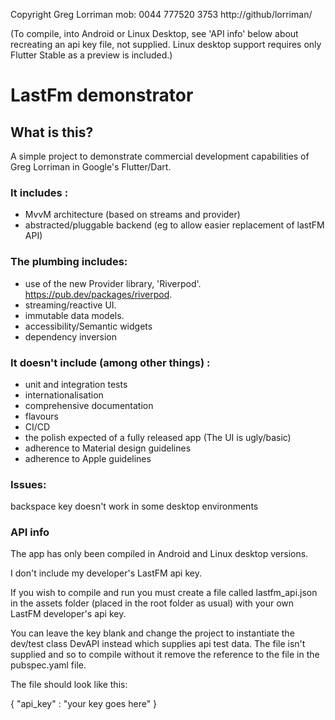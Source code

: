 
Copyright Greg Lorriman mob: 0044 777520 3753
http://github/lorriman/

(To compile, into Android or Linux Desktop, see 'API info' below about recreating an api key file,
 not supplied. Linux desktop support requires only Flutter Stable as a preview is included.)

# LastFm demonstrator 

## What is this?

A simple project to demonstrate commercial development capabilities of Greg Lorriman 
in Google's Flutter/Dart.

### It includes :

- MvvM architecture (based on streams and provider)
- abstracted/pluggable backend (eg to allow easier replacement of lastFM API)

### The plumbing includes:

* use of the new Provider library, 'Riverpod'. https://pub.dev/packages/riverpod.
* streaming/reactive UI.
* immutable data models.
* accessibility/Semantic widgets
* dependency inversion

### It doesn't include (among other things) :

- unit and integration tests
- internationalisation
- comprehensive documentation
- flavours
- CI/CD
- the polish expected of a fully released app (The UI is ugly/basic)
- adherence to Material design guidelines
- adherence to Apple guidelines

### Issues:

backspace key doesn't work in some desktop environments

### API info

The app has only been compiled in Android and Linux desktop versions.

I don't include my developer's LastFM api key.

If you wish to compile and run you must create a file called lastfm_api.json in the assets folder
(placed in the root folder as usual) with your own LastFM developer's api key.

You can leave the key blank and change the project to instantiate the dev/test class DevAPI
instead which supplies api test data.  The file isn't supplied and so to compile without it remove
the reference to the file in the pubspec.yaml file.

The file should look like this:

{
   "api_key" : "your key goes here"
}   
